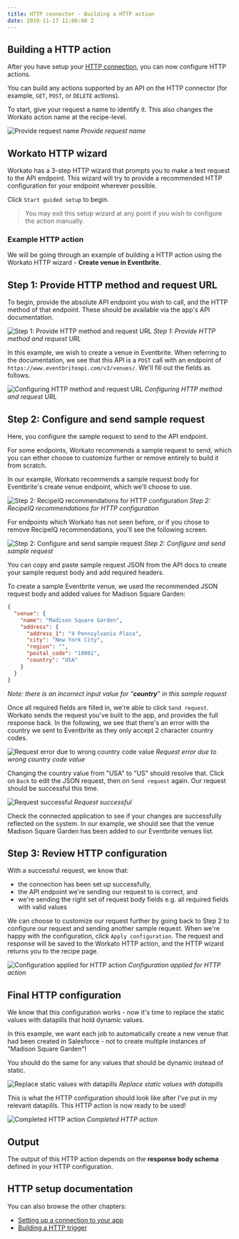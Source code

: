 ```yaml
---
title: HTTP connector - Building a HTTP action
date: 2019-11-17 11:00:00 Z
---
```


## Building a HTTP action
After you have setup your [HTTP connection](/developing-connectors/http/connection-setup.md), you can now configure HTTP actions.

You can build any actions supported by an API on the HTTP connector (for example, `GET`, `POST`, or `DELETE` actions).

To start, give your request a name to identify it. This also changes the Workato action name at the recipe-level.

![Provide request name](~@img/developing-connectors/http/send-request-action.png)
*Provide request name*

## Workato HTTP wizard
Workato has a 3-step HTTP wizard that prompts you to make a test request to the API endpoint. This wizard will try to provide a recommended HTTP configuration for your endpoint wherever possible.

Click `Start guided setup` to begin.

> You may exit this setup wizard at any point if you wish to configure the action manually.

### Example HTTP action
We will be going through an example of building a HTTP action using the Workato HTTP wizard - **Create venue in Eventbrite**.

## Step 1: Provide HTTP method and request URL
To begin, provide the absolute API endpoint you wish to call, and the HTTP method of that endpoint. These should be available via the app's API documentation.

![Step 1: Provide HTTP method and request URL](~@img/developing-connectors/http/step1-provide-request-url.png)
*Step 1: Provide HTTP method and request URL*

In this example, we wish to create a venue in Eventbrite. When referring to the documentation, we see that this API is a `POST` call with an endpoint of `https://www.eventbriteapi.com/v3/venues/`. We'll fill out the fields as follows.

![Configuring HTTP method and request URL](~@img/developing-connectors/http/step1-configured-method-and-url.gif)
*Configuring HTTP method and request URL*

## Step 2: Configure and send sample request
Here, you configure the sample request to send to the API endpoint.

For some endpoints, Workato recommends a sample request to send, which you can either choose to customize further or remove entirely to build it from scratch.

In our example, Workato recommends a sample request body for Eventbrite's create venue endpoint, which we'll choose to use.

![Step 2: RecipeIQ recommendations for HTTP configuration](~@img/developing-connectors/http/step2-recipeiq-recommendation.png)
*Step 2: RecipeIQ recommendations for HTTP configuration*

For endpoints which Workato has not seen before, or if you chose to remove RecipeIQ recommendations, you'll see the following screen.

![Step 2: Configure and send sample request](~@img/developing-connectors/http/step2-unconfigured.png)
*Step 2: Configure and send sample request*

You can copy and paste sample request JSON from the API docs to create your sample request body and add required headers.

To create a sample Eventbrite venue, we used the recommended JSON request body and added values for Madison Square Garden:

```json
{
  "venue": {
    "name": "Madison Square Garden",
    "address": {
      "address_1": "4 Pennsylvania Plaza",
      "city": "New York City",
      "region": "",
      "postal_code": "10001",
      "country": "USA"
    }
  }
}
```
*Note: there is an incorrect input value for "__country__" in this sample request*

Once all required fields are filled in, we're able to click `Send request`. Workato sends the request you've built to the app, and provides the full response back. In the following, we see that there's an error with the country we sent to Eventbrite as they only accept 2 character country codes.

![Request error due to wrong country code value](~@img/developing-connectors/http/request-error.png)
*Request error due to wrong country code value*

Changing the country value from "USA" to "US" should resolve that. Click on `Back` to edit the JSON request, then on `Send request` again. Our request should be successful this time.

![Request successful](~@img/developing-connectors/http/request-success.png)
*Request successful*

Check the connected application to see if your changes are successfully reflected on the system. In our example, we should see that the venue Madison Square Garden has been added to our Eventbrite venues list.

## Step 3: Review HTTP configuration
With a successful request, we know that:
- the connection has been set up successfully,
- the API endpoint we're sending our request to is correct, and
- we're sending the right set of request body fields e.g. all required fields with valid values

We can choose to customize our request further by going back to Step 2 to configure our request and sending another sample request. When we're happy with the configuration, click `Apply configuration`. The request and response will be saved to the Workato HTTP action, and the HTTP wizard returns you to the recipe page.

![Configuration applied for HTTP action](~@img/developing-connectors/http/configuration-applied.gif)
*Configuration applied for HTTP action*

## Final HTTP configuration
We know that this configuration works - now it's time to replace the static values with datapills that hold dynamic values.

In this example, we want each job to automatically create a new venue that had been created in Salesforce - not to create multiple instances of "Madison Square Garden"!

You should do the same for any values that should be dynamic instead of static.

![Replace static values with datapills](~@img/developing-connectors/http/replace-static-values-with-datapills.gif)
*Replace static values with datapills*

This is what the HTTP configuration should look like after I've put in my relevant datapills. This HTTP action is now ready to be used!

![Completed HTTP action](~@img/developing-connectors/http/completed-http-action.gif)
*Completed HTTP action*

## Output
The output of this HTTP action depends on the **response body schema** defined in your HTTP configuration.

## HTTP setup documentation
You can also browse the other chapters:

- [Setting up a connection to your app](/developing-connectors/http/connection-setup.md)
- [Building a HTTP trigger](/developing-connectors/http/building-http-trigger.md)
